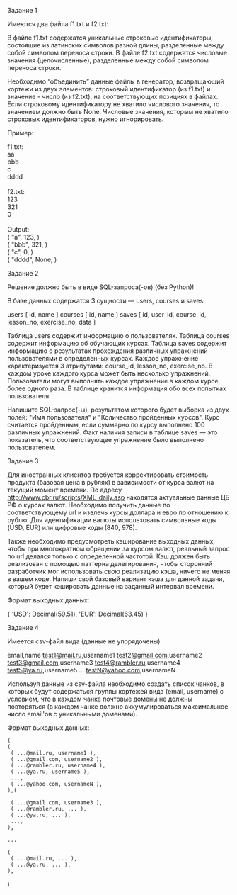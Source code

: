 Задание 1

Имеются два файла f1.txt и f2.txt:

В файле f1.txt содержатся уникальные строковые идентификаторы, состоящие из латинских символов разной длины, разделенные между собой символом переноса строки.
В файле f2.txt содержатся числовые значения (целочисленные), разделенные между собой символом переноса строки.

Необходимо “объединить” данные файлы в генератор, возвращающий кортежи из двух элементов: строковый идентификатор (из f1.txt) и значение - число (из f2.txt), на соответствующих позициях в файлах. Если строковому идентификатору не хватило числового значения, то значением должно быть None. Числовые значения, которым не хватило строковых идентификаторов, нужно игнорировать.

Пример:

f1.txt:<br>
aa <br>
bbb <br>
c <br>
dddd <br>
<br>
f2.txt: <br>
123 <br>
321 <br>
0 <br>
<br>
Output: <br>
( "a", 123, ) <br>
( "bbb", 321, ) <br>
( "c", 0, ) <br>
( "dddd", None, ) <br>


Задание 2

Решение должно быть в виде SQL-запроса(-ов) (без Python)!

В базе данных содержатся 3 сущности — users, courses и saves:

users [ id, name ]
courses [ id, name ]
saves [ id, user_id, course_id, lesson_no, exercise_no, data ]

Таблица users содержит информацию о пользователях.
Таблица courses содержит информацию об обучающих курсах.
Таблица saves содержит информацию о результатах прохождения различных упражнений пользователями в определенных курсах. Каждое упражнение характеризуется 3 атрибутами: course_id, lesson_no, exercise_no. В каждом уроке каждого курса может быть несколько упражнений. Пользователи могут выполнять каждое упражнение в каждом курсе более одного раза. В таблице хранится информация обо всех попытках пользователя.

Напишите SQL-запрос(-ы), результатом которого будет выборка из двух полей: "Имя пользователя" и "Количество пройденных курсов". Курс считается пройденным, если суммарно по курсу выполнено 100 различных упражнений. Факт наличия записи в таблице saves — это показатель, что соответствующее упражнение было выполнено пользователем.


Задание 3

Для иностранных клиентов требуется корректировать стоимость продукта (базовая цена в рублях) в зависимости от курса валют на текущий момент времени. По адресу http://www.cbr.ru/scripts/XML_daily.asp находятся актуальные данные ЦБ РФ о курсах валют. Необходимо получить данные по соответствующему url и извлечь курсы доллара и евро по отношению к рублю. Для идентификации валюты использовать символьные коды (USD, EUR) или цифровые коды (840, 978).

Также необходимо предусмотреть кэширование выходных данных, чтобы при многократном обращении за курсом валют, реальный запрос по url делался только с определенной частотой. Кэш должен быть реализован с помощью паттерна делегирования, чтобы сторонний разработчик мог использовать свою реализацию кэша, ничего не меняя в вашем коде. Напиши 
свой базовый вариант кэша для данной задачи, который будет кэшировать данные на заданный интервал времени.

Формат выходных данных:

{
	'USD': Decimal(59.51),
    'EUR': Decimal(63.45)
}




Задание 4

Имеется csv-файл вида (данные не упорядочены):

email,name
test1@mail.ru,username1
test2@gmail.com,username2
test3@gmail.com,username3
test4@rambler.ru,username4
test5@ya.ru,username5
...
testN@yahoo.com,usernameN

Используя данные из csv-файла необходимо создать список чанков, в которых будут содержаться группы кортежей вида (email, username) с условием, что в каждом чанке почтовые домены не должны повторяться (в каждом чанке должно аккумулироваться максимальное число email'ов с уникальными доменами).

Формат выходных данных:


    (
    (
   	 ( ...@mail.ru, username1 ),
   	 ( ...@gmail.com, username2 ),
   	 ( ...@rambler.ru, username4 ),
   	 ( ...@ya.ru, username5 ),
   	 ...,
   	 ( ...@yahoo.com, usernameN ),
    ),(

   	 ( ...@gmail.com, username3 ),
   	 ( ...@rambler.ru, ... ),
   	 ( ...@ya.ru, ... ),
   	 ...,
    ),

    ...

    (
   	 ( ...@mail.ru, ... ),
   	 ( ...@ya.ru, ... ),
    ),
)
